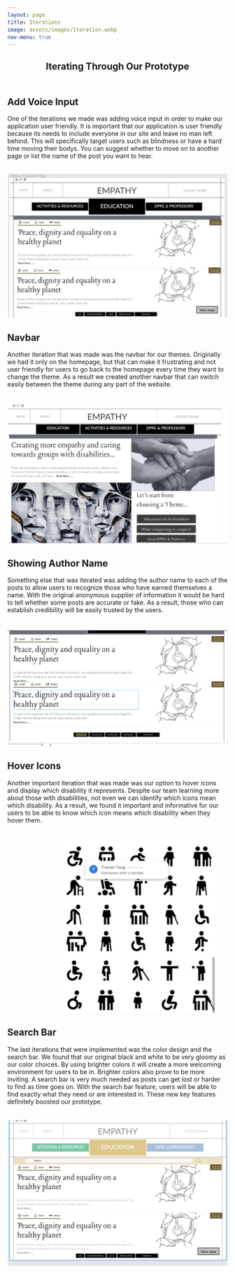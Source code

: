```yaml
---
layout: page
title: Iterations
image: assets/images/Iteration.webp
nav-menu: true
---
```


<!-- Main -->
<div id="main" class="alt">

<!-- One -->
<section id="one">
	<div class="inner">
		<header class="major">
			<h1>Iterating Through Our Prototype</h1>
		</header>

<!-- Content -->	
<div class="row">
	<div class="6u 12u$(small)">
		<h2 id="content">Add Voice Input</h2>
		<p>One of the iterations we made was adding voice input in order to make our application user friendly. It is important that our application is user friendly because its needs to include everyone in our site and leave no man left behind. This will specifically target users such as blindness or have a hard time moving their bodys. You can suggest whether to move on to another page or list the name of the post you want to hear.</p>
	</div>
	<div class="6u$ 12u$(small)">
		<br>
		<img src="assets/images/trumen/trumen-1.png">
	</div>
</div>
		
<div class="row">
	<div class="6u 12u$(small)">
		<h2 id="content">Navbar</h2>
		<p>Another iteration that was made was the navbar for our themes. Originally we had it only on the homepage, but that can make it frustrating and not user friendly for users to go back to the homepage every time they want to change the theme. As a result we created another navbar that can switch easily between the theme during any part of the website.</p>
	</div>
	<div class="6u$ 12u$(small)">
		<br>
		<img src="assets/images/trumen/trumen-2.png">
	</div>
</div>
		
<div class="row">
	<div class="6u 12u$(small)">
		<h2 id="content">Showing Author Name</h2>
		<p>Something else that was iterated was adding the author name to each of the posts to allow users to recognize those who have earned themselves a name. With the original anonymous supplier of information it would be hard to tell whether some posts are accurate or fake. As a result, those who can establish credibility will be easily trusted by the users.</p>
	</div>
	<div class="6u$ 12u$(small)">
		<br>
		<img src="assets/images/trumen/trumen-3.png">
	</div>
</div>
		
<div class="row">
	<div class="6u 12u$(small)">
		<h2 id="content">Hover Icons</h2>
		<p>Another important iteration that was made was our option to hover icons and display which disability it represents. Despite our  team learning more about those with disabilities, not even we can identify which icons mean which disability. As a result, we found it important and informative for our users to be able to know which icon means which disability when they hover them.</p>
	</div>
	<div class="6u$ 12u$(small)">
		<br>
		<img style="height:400px; margin-left: 130px;" src="assets/images/trumen/trumen-4.png">
	</div>
</div>
		
<div class="row">
	<div class="6u 12u$(small)">
		<h2 id="content">Search Bar</h2>
		<p>The last iterations that were implemented was the color design and the search bar. We found that our original black and white to be very gloomy as our color choices. By using brighter colors it will create a more welcoming environment for users to be in. Brighter colors also prove to be more inviting. A search bar is very much needed as posts can get lost or harder to find as time goes on. With the search bar feature, users will be able to find exactly what they need or are interested in. These new key features definitely boosted our prototype.</p>
	</div>
	<div class="6u$ 12u$(small)">
		<br>
		<img src="assets/images/trumen/trumen-5.png">
	</div>
</div>
		
</div>
</section>

</div>
